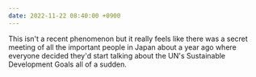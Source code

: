 ```yaml
---
date: 2022-11-22 08:40:00 +0900
---
```


This isn't a recent phenomenon but it really feels like there was a secret meeting of all the important people in Japan about a year ago where everyone decided they'd start talking about the UN's Sustainable Development Goals all of a sudden.
